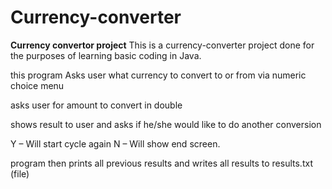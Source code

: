 # Currency-converter
**Currency convertor project**
This is a currency-converter project done for the purposes of learning basic coding in Java.

this program 
Asks user what currency to convert to or from via numeric choice menu

asks user for amount to convert in double

shows result to user and asks if he/she would like to do another conversion

Y – Will start cycle again 
N – Will show end screen.


program then prints all previous results
and writes all results to results.txt (file)

